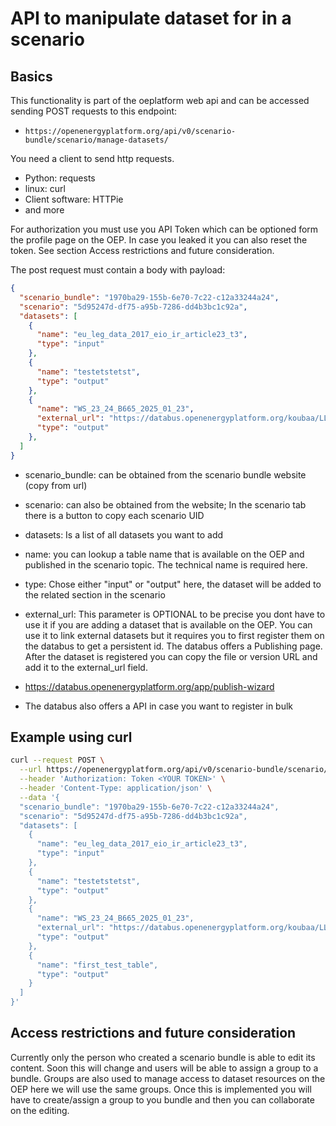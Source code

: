 <!--
SPDX-FileCopyrightText: 2025 Jonas Huber <https://github.com/jh-RLI> © Reiner Lemoine Institut

SPDX-License-Identifier: CC0-1.0
-->

# API to manipulate dataset for in a scenario

## Basics

This functionality is part of the oeplatform web api and can be accessed sending POST requests to this endpoint:

- `https://openenergyplatform.org/api/v0/scenario-bundle/scenario/manage-datasets/`

You need a client to send http requests.

- Python: requests
- linux: curl
- Client software: HTTPie
- and more

For authorization you must use you API Token which can be optioned form the profile page on the OEP. In case you leaked it you can also reset the token. See section Access restrictions and future consideration.

The post request must contain a body with payload:

``` json
{
  "scenario_bundle": "1970ba29-155b-6e70-7c22-c12a33244a24",
  "scenario": "5d95247d-df75-a95b-7286-dd4b3bc1c92a",
  "datasets": [
    {
      "name": "eu_leg_data_2017_eio_ir_article23_t3",
      "type": "input"
    },
    {
      "name": "testetstetst",
      "type": "output"
    },
    {
      "name": "WS_23_24_B665_2025_01_23",
      "external_url": "https://databus.openenergyplatform.org/koubaa/LLEC_Dataset/WS_23_24_B665_2025_01_23/WS_23_24_B665_2025_01_23",
      "type": "output"
    },
  ]
}
```

- scenario_bundle: can be obtained from the scenario bundle website (copy from url)
- scenario: can also be obtained from the website; In the scenario tab there is a button to copy each scenario UID
- datasets: Is a list of all datasets you want to add
- name: you can lookup a table name that is available on the OEP and published in the scenario topic. The technical name is required here.
- type: Chose either "input" or "output" here, the dataset will be added to the related section in the scenario
- external_url: This parameter is OPTIONAL to be precise you dont have to use it if you are adding a dataset that is available on the OEP. You can use it to link external datasets but it requires you to first register them on the databus to get a persistent id. The databus offers a Publishing page. After the dataset is registered you can copy the file or version URL and add it to the external_url field.

- <https://databus.openenergyplatform.org/app/publish-wizard>
- The databus also offers a API in case you want to register in bulk

## Example using curl

``` bash
curl --request POST \
  --url https://openenergyplatform.org/api/v0/scenario-bundle/scenario/manage-datasets/ \
  --header 'Authorization: Token <YOUR TOKEN>' \
  --header 'Content-Type: application/json' \
  --data '{
  "scenario_bundle": "1970ba29-155b-6e70-7c22-c12a33244a24",
  "scenario": "5d95247d-df75-a95b-7286-dd4b3bc1c92a",
  "datasets": [
    {
      "name": "eu_leg_data_2017_eio_ir_article23_t3",
      "type": "input"
    },
    {
      "name": "testetstetst",
      "type": "output"
    },
    {
      "name": "WS_23_24_B665_2025_01_23",
      "external_url": "https://databus.openenergyplatform.org/koubaa/LLEC_Dataset/WS_23_24_B665_2025_01_23/WS_23_24_B665_2025_01_23",
      "type": "output"
    },
    {
      "name": "first_test_table",
      "type": "output"
    }
  ]
}'
```

## Access restrictions and future consideration

Currently only the person who created a scenario bundle is able to edit its content. Soon this will change and users will be able to assign a group to a bundle. Groups are also used to manage access to dataset resources on the OEP here we will use the same groups. Once this is implemented you will have to create/assign a group to you bundle and then you can collaborate on the editing.
